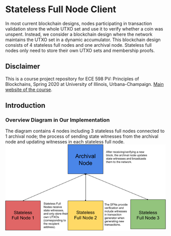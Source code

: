 # Stateless Full Node Client

In most current blockchain designs, nodes participating in transaction validation store the whole UTXO set and use it to verify whether a coin was unspent. Instead, we consider a blockchain design where the network maintains the UTXO set in a dynamic accumulator. This blockchain design consists of 4 stateless full nodes and one archival node. Stateless full nodes only need to store their own UTXO sets and membership proofs.

## Disclaimer
This is a course project repository for ECE 598 PV: Principles of Blockchains, Spring 2020 at University of Illinois, Urbana-Champaign. [Main website of the course](https://courses.grainger.illinois.edu/ece598pv/sp2020/).

## Introduction

### Overview Diagram in Our Implementation
The diagram contains 4 nodes including 3 stateless full nodes connected to 1 archival node; the process of sending state witnesses from the archival node and updating witnesses in each stateless full node.
![Overall Diagram](https://github.com/LEON-HYZ/ece598-block-chain/blob/master/Overall%20Diagram.png?raw=true)
